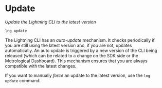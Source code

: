 # Update

*Update the Lightning CLI to the latest version*

```bash
lng update
```

The Lightning CLI has an *auto-update* mechanism. It checks periodically if you are still using the latest version and, if you are not, updates automatically. An auto update is triggered by a new version of the CLI being released (which can be related to a change on the SDK side or the Metrological Dashboard). This mechanism ensures that you are always compatible with the latest changes.

If you want to manually *force* an update to the latest version, use the `lng update` command.
